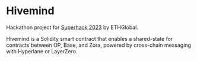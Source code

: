 # Hivemind

Hackathon project for [Superhack 2023](https://ethglobal.com/events/superhack) by ETHGlobal.

Hivemind is a Solidity smart contract that enables a shared-state for contracts between
OP, Base, and Zora, powered by cross-chain messaging with Hyperlane or LayerZero.

